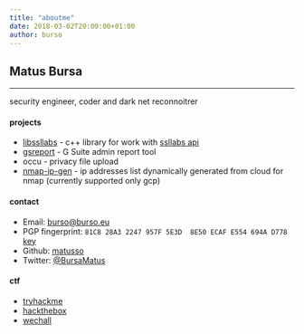 ```yaml
---
title: "aboutme"
date: 2018-03-02T20:00:00+01:00
author: burso
---
```


## Matus Bursa
***
security engineer, coder and dark net reconnoitrer

#### projects
- [libssllabs](https://github.com/matusso/libssllabs) - c++ library for work with [ssllabs api](https://www.ssllabs.com/projects/ssllabs-apis/index.html)
- [gsreport](https://github.com/occu-io/gsreport) - G Suite admin report tool
- occu - privacy file upload
- [nmap-ip-gen](https://github.com/occu-io/nmap-ip-gen) - ip addresses list dynamically generated from cloud for nmap (currently supported only gcp)

#### contact
- Email: [burso@burso.eu](mailto:burso@burso.eu)
- PGP fingerprint: `81C8 28A3 2247 957F 5E3D  8E50 ECAF E554 694A D778` [key](/keys/gpg.key)
- Github: [matusso](https://github.com/matusso)
- Twitter: [@BursaMatus](https://twitter.com/BursaMatus)

#### ctf
- [tryhackme](https://tryhackme.com/p/burso)
- [hackthebox](https://www.hackthebox.eu/profile/234602)
- [wechall](https://www.wechall.net/index.php?mo=Profile&me=Profile&username=burso&pcby=csolve_date&pcdir=DESC#wc_profile_challenges)
